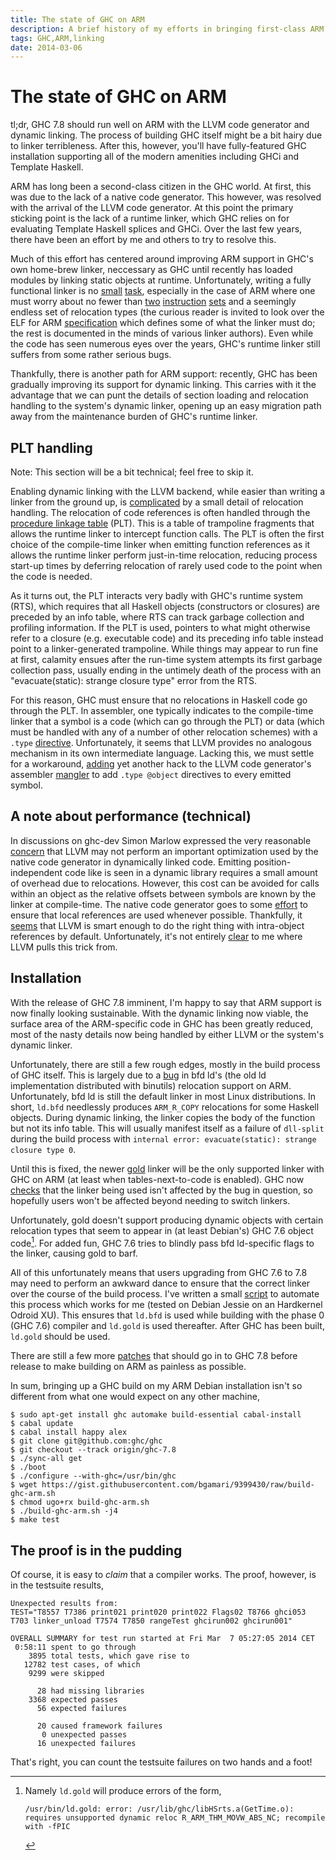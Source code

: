 ```yaml
---
title: The state of GHC on ARM
description: A brief history of my efforts in bringing first-class ARM support to GHC
tags: GHC,ARM,linking
date: 2014-03-06
---
```

# The state of GHC on ARM

tl;dr, GHC 7.8 should run well on ARM with the LLVM code generator and
dynamic linking. The process of building GHC itself might be a bit
hairy due to linker terribleness. After this, however, you'll have
fully-featured GHC installation supporting all of the modern amenities
including GHCi and Template Haskell.

ARM has long been a second-class citizen in the GHC world. At first,
this was due to the lack of a native code generator. This however, was
resolved with the arrival of the LLVM code generator. At this point
the primary sticking point is the lack of a runtime linker, which GHC
relies on for evaluating Template Haskell splices and GHCi. Over the
last few years, there have been an effort by me and others to try to
resolve this.

Much of this effort has centered around improving ARM support in GHC's
own home-brew linker, neccessary as GHC until recently has loaded
modules by linking static objects at runtime. Unfortunately, writing a
fully functional linker is no [small][patch] [task][segv], especially
in the case of ARM where one must worry about no fewer than
[two][thumb] [instruction][mkJumpToAddr] [sets][veneer] and a
seemingly endless set of relocation types (the curious reader is
invited to look over the ELF for ARM [specification][ELF ARM] which
defines some of what the linker must do; the rest is documented in the
minds of various linker authors). Even while the code has seen
numerous eyes over the years, GHC's runtime linker still suffers from
some rather serious bugs.

Thankfully, there is another path for ARM support: recently,
GHC has been gradually improving its support for dynamic linking. This
carries with it the advantage that we can punt the details of section
loading and relocation handling to the system's dynamic linker,
opening up an easy migration path away from the maintenance burden of
GHC's runtime linker.

[thumb]: https://en.wikipedia.org/wiki/Arm_architecture#Thumb
[veneer]: https://ghc.haskell.org/trac/ghc/ticket/7823
[mkJumpToAddr]: https://ghc.haskell.org/trac/ghc/ticket/8380
[ELF ARM]: http://infocenter.arm.com/help/topic/com.arm.doc.ihi0044e/IHI0044E_aaelf.pdf
[segv]: https://ghc.haskell.org/trac/ghc/ticket/7316#comment:8
[patch]: https://ghc.haskell.org/trac/ghc/ticket/5839

## PLT handling

Note: This section will be a bit technical; feel free to skip it.

Enabling dynamic linking with the LLVM backend, while easier than
writing a linker from the ground up, is [complicated][llvm-dynamic] by a small detail
of relocation handling. The relocation of code references is often
handled through the [procedure linkage table][PLT] (PLT). This is a table
of trampoline fragments that allows the runtime linker to intercept
function calls. The PLT is often the first choice of the compile-time
linker when emitting function references as it allows the runtime linker
perform just-in-time relocation, reducing process start-up times by
deferring relocation of rarely used code to the point when the code is
needed.

[llvm-dynamic]: https://ghc.haskell.org/trac/ghc/ticket/4210

As it turns out, the PLT interacts very badly with GHC's runtime system (RTS),
which requires that all Haskell objects (constructors or closures) are
preceded by an info table, where RTS can track garbage
collection and profiling information. If the PLT is used, pointers to
what might otherwise refer to a closure (e.g. executable code) and its preceding
info table instead point to a linker-generated trampoline. While
things may appear to run fine at first, calamity ensues after the
run-time system attempts its first garbage collection pass, usually
ending in the untimely death of the process with an "evacuate(static):
strange closure type" error from the RTS.

For this reason, GHC must ensure that no relocations in Haskell code
go through the PLT.  In assembler, one typically indicates to the
compile-time linker that a symbol is a code (which can go through the
PLT) or data (which must be handled with any of a number of other
relocation schemes) with a `.type` [directive][type]. Unfortunately,
it seems that LLVM provides no analogous mechanism in its own
intermediate language. Lacking this, we must settle for a
workaround, [adding][solution] yet another hack to the LLVM code
generator's assembler [mangler][] to add `.type @object` directives to
every emitted symbol.

[PLT]: http://www.iecc.com/linker/linker10.html
[solution]: https://github.com/bgamari/ghc/commit/ed67d290e7389bd87a6feea269a0275e0f0f5e2f
[type]: https://sourceware.org/binutils/docs/as/Type.html
[mangler]: https://github.com/bgamari/ghc/blob/arm-ghci/compiler/llvmGen/LlvmMangler.hs

## A note about performance (technical)

In discussions on ghc-dev Simon Marlow expressed the very reasonable
[concern][] that LLVM may not perform an important optimization used
by the native code generator in dynamically linked code. Emitting
position-independent code like is seen in a dynamic library requires a
small amount of overhead due to relocations. However, this cost can be
avoided for calls within an object as the relative offsets between
symbols are known by the linker at compile-time. The native code
generator goes to some [effort][PIC] to ensure that local references
are used whenever possible. Thankfully, it [seems][evidence] that LLVM
is smart enough to do the right thing with intra-object references by
default. Unfortunately, it's not entirely [clear][] to me where LLVM
pulls this trick from.

[concern]: http://www.haskell.org/pipermail/ghc-devs/2013-December/003503.html
[PIC]: https://github.com/ghc/ghc/blob/master/compiler/nativeGen/PIC.hs#L343
[evidence]: http://www.haskell.org/pipermail/ghc-devs/2013-December/003531.html
[clear]: http://www.haskell.org/pipermail/ghc-devs/2014-January/003724.html

## Installation

With the release of GHC 7.8 imminent, I'm happy to say that ARM
support is now finally looking sustainable. With the dynamic linking
now viable, the surface area of the ARM-specific code in GHC has been
greatly reduced, most of the nasty details now being handled by either
LLVM or the system's dynamic linker.

Unfortunately, there are still a few rough edges, mostly in the build
process of GHC itself. This is largely due to a [bug][bfd bug] in bfd
ld's (the old ld implementation distributed with binutils) relocation
support on ARM. Unfortunately, bfd ld is still the default linker in
most Linux distributions. In short, `ld.bfd` needlessly produces
`ARM_R_COPY` relocations for some Haskell objects. During dynamic
linking, the linker copies the body of the function but not its info
table. This will usually manifest itself as a failure of `dll-split`
during the build process with `internal error: evacuate(static):
strange closure type 0`.

Until this is fixed, the newer [gold][] linker will be the only
supported linker with GHC on ARM (at least when tables-next-to-code is
enabled). GHC now [checks][] that the linker being used isn't affected
by the bug in question, so hopefully users won't be affected beyond
needing to switch linkers.

[checks]: https://github.com/bgamari/ghc/commit/53856a43d9d1a901f70d96d22a31c6ea56903e0e
[bfd bug]: https://sourceware.org/bugzilla/show_bug.cgi?id=16177
[gold]: https://en.wikipedia.org/wiki/Gold_%28linker%29

Unfortunately, gold doesn't support producing dynamic objects with
certain relocation types that seem to appear in (at least Debian's)
GHC 7.6 object code[^1]. For added fun, GHC 7.6 tries to blindly pass bfd
ld-specific flags to the linker, causing gold to barf.

[^1]: Namely `ld.gold` will produce errors of the form,

        /usr/bin/ld.gold: error: /usr/lib/ghc/libHSrts.a(GetTime.o): requires unsupported dynamic reloc R_ARM_THM_MOVW_ABS_NC; recompile with -fPIC

All of this unfortunately means that users upgrading from GHC 7.6 to
7.8 may need to perform an awkward dance to ensure that the correct
linker over the course of the build process. I've written a small
[script][] to automate this process which works for me (tested on
Debian Jessie on an Hardkernel Odroid XU). This ensures that `ld.bfd`
is used while building with the phase 0 (GHC 7.6) compiler and
`ld.gold` is used thereafter. After GHC has been built, `ld.gold`
should be used.

[script]: https://gist.github.com/bgamari/9399430

There are still a few more [patches][] that should go in to GHC 7.8 before
release to make building on ARM as painless as possible.

[patches]: https://ghc.haskell.org/trac/ghc/ticket/8855

In sum, bringing up a GHC build on my ARM Debian installation isn't so
different from what one would expect on any other machine,

    $ sudo apt-get install ghc automake build-essential cabal-install
    $ cabal update
    $ cabal install happy alex
    $ git clone git@github.com:ghc/ghc
    $ git checkout --track origin/ghc-7.8
    $ ./sync-all get
    $ ./boot
    $ ./configure --with-ghc=/usr/bin/ghc
    $ wget https://gist.githubusercontent.com/bgamari/9399430/raw/build-ghc-arm.sh
    $ chmod ugo+rx build-ghc-arm.sh
    $ ./build-ghc-arm.sh -j4
    $ make test
    

## The proof is in the pudding

Of course, it is easy to *claim* that a compiler works. The proof,
however, is in the testsuite results,

    Unexpected results from:
    TEST="T8557 T7386 print021 print020 print022 Flags02 T8766 ghci053 T703 linker_unload T7574 T7850 rangeTest ghcirun002 ghcirun001"
    
    OVERALL SUMMARY for test run started at Fri Mar  7 05:27:05 2014 CET
     0:58:11 spent to go through
        3895 total tests, which gave rise to
       12782 test cases, of which
        9299 were skipped
    
          28 had missing libraries
        3368 expected passes
          56 expected failures
    
          20 caused framework failures
           0 unexpected passes
          16 unexpected failures
    
That's right, you can count the testsuite failures on two hands and a
foot!

